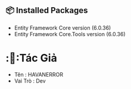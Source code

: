 ﻿## :package: Installed Packages
- Entity Framework Core version (6.0.36)
- Entity Framework Core.Tools version (6.0.36)
# :💼:Tác Giả
- Tên : HAVANERROR
- Vai Trò : Dev 
